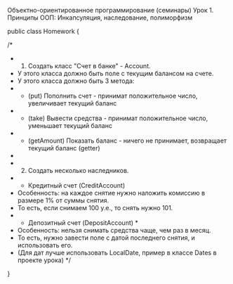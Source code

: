 Объектно-ориентированное программирование (семинары)
Урок 1. Принципы ООП: Инкапсуляция, наследование, полиморфизм

public class Homework {

  /*
   * 1. Создать класс "Счет в банке" - Account.
   * У этого класса должно быть поле с текущим балансом на счете.
   * У этого класса должно быть 3 метода:
   * - (put) Пополнить счет - принимат положительное число, увеличивает текущий баланс
   * - (take) Вывести средства - принимат положительное число, уменьшает текущий баланс
   * - (getAmount) Показать баланс - ничего не принимает, возвращает текущий баланс (getter)
   *
   * 2. Создать несколько наследников.
   * - Кредитный счет (CreditAccount)
   * Особенность: на каждое снятие нужно наложить комиссию в размере 1% от суммы снятия.
   * То есть, если снимаем 100 у.е., то снять нужно 101.
   * - Депозитный счет (DepositAccount) *
   * Особенность: нельзя снимать средства чаще, чем раз в месяц.
   * То есть, нужно завести поле с датой последнего снятия, и использовать его.
   * (Для дат лучше использовать LocalDate, пример в классе Dates в проекте урока)
   */

}